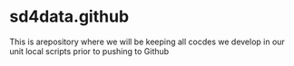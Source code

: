 sd4data.github
==============
This is arepository where we will be keeping all cocdes we develop in our unit
local scripts prior to pushing to Github
